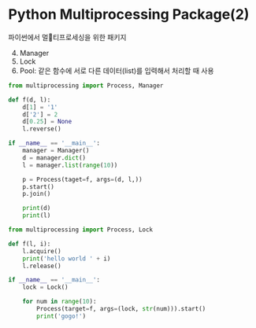 # Python Multiprocessing Package(2)

파이썬에서 멀티프로세싱을 위한 패키지

4. Manager
5. Lock
6. Pool: 같은 함수에 서로 다른 데이터(list)를 입력해서 처리할 때 사용

```python
from multiprocessing import Process, Manager

def f(d, l):
    d[1] = '1'
    d['2'] = 2
    d[0.25] = None
    l.reverse()

if __name__ == '__main__':
    manager = Manager()
    d = manager.dict()
    l = manager.list(range(10))

    p = Process(taget=f, args=(d, l,))
    p.start()
    p.join()

    print(d)
    print(l)
```

```python
from multiprocessing import Process, Lock

def f(l, i):
    l.acquire()
    print('hello world ' + i)
    l.release()

if __name__ == '__main__':
    lock = Lock()

    for num in range(10):
        Process(target=f, args=(lock, str(num))).start()
        print('gogo!')
```